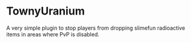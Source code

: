 # TownyUranium
A very simple plugin to stop players from dropping slimefun radioactive items in areas where PvP is disabled.
